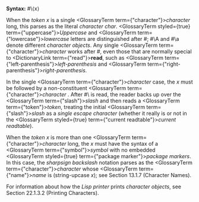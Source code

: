  



**Syntax:** #\⟨x⟩ 



When the *token x* is a single <GlossaryTerm  term={"character"}><i>character</i></GlossaryTerm> long, this parses as the literal *character char*. <GlossaryTerm styled={true} term={"uppercase"}><i>Uppercase</i></GlossaryTerm> and <GlossaryTerm  term={"lowercase"}><i>lowercase</i></GlossaryTerm> letters are distinguished after #\; #\A and #\a denote different *character objects*. Any single <GlossaryTerm  term={"character"}><i>character</i></GlossaryTerm> works after #\, even those that are normally special to <DictionaryLink  term={"read"}><b>read</b></DictionaryLink>, such as <GlossaryTerm  term={"left-parenthesis"}><i>left-parenthesis</i></GlossaryTerm> and <GlossaryTerm  term={"right-parenthesis"}><i>right-parenthesis</i></GlossaryTerm>. 



In the single <GlossaryTerm  term={"character"}><i>character</i></GlossaryTerm> case, the *x* must be followed by a non-constituent <GlossaryTerm  term={"character"}><i>character</i></GlossaryTerm> . After #\ is read, the reader backs up over the <GlossaryTerm  term={"slash"}><i>slash</i></GlossaryTerm> and then reads a <GlossaryTerm  term={"token"}><i>token</i></GlossaryTerm>, treating the initial <GlossaryTerm  term={"slash"}><i>slash</i></GlossaryTerm> as a *single escape character* (whether it really is or not in the <GlossaryTerm styled={true} term={"current readtable"}><i>current readtable</i></GlossaryTerm>). 



When the *token x* is more than one <GlossaryTerm  term={"character"}><i>character</i></GlossaryTerm> long, the *x* must have the syntax of a <GlossaryTerm  term={"symbol"}><i>symbol</i></GlossaryTerm> with no embedded <GlossaryTerm styled={true} term={"package marker"}><i>package markers</i></GlossaryTerm>. In this case, the *sharpsign backslash* notation parses as the <GlossaryTerm  term={"character"}><i>character</i></GlossaryTerm> whose <GlossaryTerm  term={"name"}><i>name</i></GlossaryTerm> is (string-upcase *x*); see Section 13.1.7 (Character Names). 



For information about how the *Lisp printer* prints *character objects*, see Section 22.1.3.2 (Printing Characters). 



